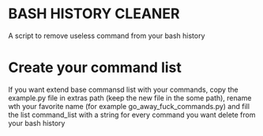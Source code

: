 BASH HISTORY CLEANER
====================

A script to remove useless command from your bash history


# Create your command list

If you want extend base commansd list with your commands, copy the example.py file in extras path (keep the new file in the some path), rename wth your favorite name (for example go_away_fuck_commands.py) and fill the list command_list with a string for every command you want delete from your bash history
